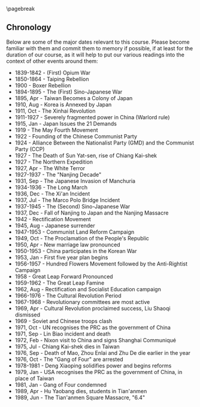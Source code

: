 \pagebreak

## Chronology

Below are some of the major dates relevant to this course. Please become familiar with them and commit them to memory if possible, if at least for the duration of our course, as it will help to put our various readings into the context of other events around them:

* 1839-1842 - (First) Opium War
* 1850-1864 - Taiping Rebellion
* 1900 - Boxer Rebellion
* 1894-1895 - The (First) Sino-Japanese War
* 1895, Apr - Taiwan Becomes a Colony of Japan
* 1910, Aug - Korea is Annexed by Japan
* 1911, Oct - The Xinhai Revolution
* 1911-1927 - Severely fragmented power in China (Warlord rule)
* 1915, Jan - Japan Issues the 21 Demands
* 1919 - The May Fourth Movement
* 1922 - Founding of the Chinese Communist Party
* 1924 - Alliance Between the Nationalist Party (GMD) and the Communist Party (CCP)
* 1927 - The Death of Sun Yat-sen, rise of Chiang Kai-shek
* 1927 - The Northern Expedition
* 1927, Apr - The White Terror
* 1927-1937 - The "Nanjing Decade"
* 1931, Sep - The Japanese Invasion of Manchuria
* 1934-1936 - The Long March
* 1936, Dec - The Xi'an Incident
* 1937, Jul - The Marco Polo Bridge Incident
* 1937-1945 - The (Second) Sino-Japanese War
* 1937, Dec - Fall of Nanjing to Japan and the Nanjing Massacre
* 1942 - Rectification Movement
* 1945, Aug - Japanese surrender
* 1947-1953 - Communist Land Reform Campaign
* 1949, Oct - The Proclamation of the People's Republic
* 1950, Apr - New marriage law pronounced
* 1950-1953 - China participates in the Korean War
* 1953, Jan - First five year plan begins
* 1956-1957 - Hundred Flowers Movement followed by the Anti-Rightist Campaign
* 1958 - Great Leap Forward Pronounced
* 1959-1962 - The Great Leap Famine
* 1962, Aug - Rectification and Socialist Education campaign
* 1966-1976 - The Cultural Revolution Period
* 1967-1968 - Revolutionary committees are most active
* 1969, Apr - Cultural Revolution proclaimed success, Liu Shaoqi dismissed
* 1969 - Soviet and Chinese troops clash
* 1971, Oct - UN recognises the PRC as the government of China
* 1971, Sep - Lin Biao incident and death
* 1972, Feb - Nixon visit to China and signs Shanghai Communiqué
* 1975, Jul - Chiang Kai-shek dies in Taiwan
* 1976, Sep - Death of Mao, Zhou Enlai and Zhu De die earlier in the year
* 1976, Oct - The "Gang of Four" are arrested
* 1978-1981 - Deng Xiaoping solidifies power and begins reforms
* 1979, Jan - USA recognises the PRC as the government of China, in place of Taiwan
* 1981, Jan - Gang of Four condemned
* 1989, Apr - Hu Yaobang dies, students in Tian'anmen
* 1989, Jun - The Tian'anmen Square Massacre, "6.4"

